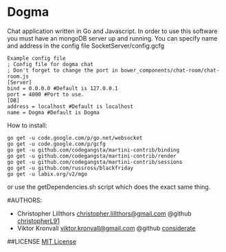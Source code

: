 Dogma
============

Chat application written in Go and Javascript.
In order to use this software you must have an mongoDB server up and running. You can specify name and address in the config file SocketServer/config.gcfg

```
Example config file
; Config file for dogma chat
; Don't forget to change the port in bower_components/chat-room/chat-room.js
[Server]
bind = 0.0.0.0 #Default is 127.0.0.1
port = 4000 #Port to use.
[DB]
address = localhost #Default is localhost
name = Dogma #Default is Dogma
```

How to install:
```
go get -u code.google.com/p/go.net/websocket
go get -u code.google.com/p/gcfg
go get -u github.com/codegangsta/martini-contrib/binding
go get -u github.com/codegangsta/martini-contrib/render
go get -u github.com/codegangsta/martini-contrib/sessions
go get -u github.com/russross/blackfriday
go get -u labix.org/v2/mgo
```
or use the getDependencies.sh script which does the exact same thing.

#AUTHORS:

- Christopher Lillthors christopher.lillthors@gmail.com @github [christopherL91](http://github.com/christopherL91)
- Viktor Kronvall viktor.kronvall@gmail.com @github [considerate](http://github.com/considerate)


##LICENSE
[MIT License](./public/markdown/license.md)
